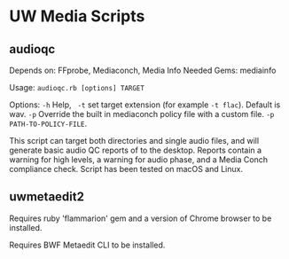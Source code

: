 # UW Media Scripts

## audioqc

Depends on: FFprobe, Mediaconch, Media Info
Needed Gems: mediainfo

Usage:  `audioqc.rb [options] TARGET`

Options: `-h` Help, ` -t` set target extension (for example `-t flac`). Default is wav. `-p` Override the built in mediaconch policy file with a custom file. `-p PATH-TO-POLICY-FILE`.

This script can target both directories and single audio files, and will generate basic audio QC reports of to the desktop. Reports contain a warning for high levels, a warning for audio phase, and a Media Conch compliance check. Script has been tested on macOS and Linux.

## uwmetaedit2

Requires ruby 'flammarion' gem and a version of Chrome browser to be installed.

Requires BWF Metaedit CLI to be installed.
